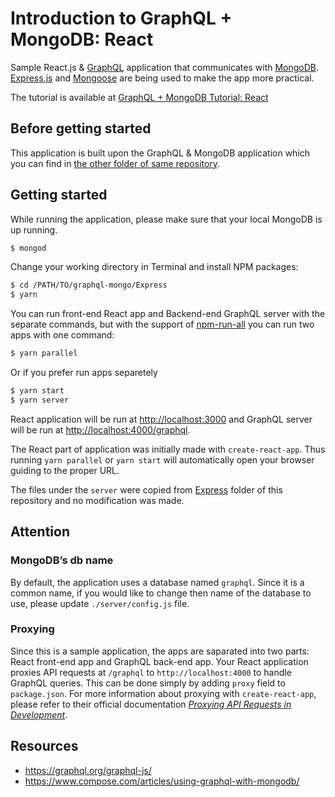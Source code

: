 # Introduction to GraphQL + MongoDB: React

Sample React.js & [GraphQL](http://graphql.org/) application that communicates with [MongoDB](https://www.mongodb.com/). [Express.js](https://expressjs.com/) and [Mongoose](mongoosejs.com/) are being used to make the app more practical.

The tutorial is available at [GraphQL + MongoDB Tutorial: React](https://www.mokuji.me/article/graphql-mongo-react)

## Before getting started
This application is built upon the GraphQL & MongoDB application which you can find in [the other folder of same repository](https://github.com/zacfukuda/graphql-mongo/tree/master/Express).

## Getting started
While running the application, please make sure that your local MongoDB is up running.

```bash
$ mongod
```

Change your working directory in Terminal and install NPM packages:

```bash
$ cd /PATH/TO/graphql-mongo/Express
$ yarn
```

You can run front-end React app and Backend-end GraphQL server with the separate commands, but with the support of [npm-run-all](https://www.npmjs.com/package/npm-run-all) you can run two apps with one command:

```bash
$ yarn parallel
```

Or if you prefer run apps separetely

```bash
$ yarn start
$ yarn server
```

React application will be run at [http://localhost:3000](http://localhost:3000) and GraphQL server will be run at [http://localhost:4000/graphql](http://localhost:4000/graphql).

The React part of application was initially made with `create-react-app`. Thus running `yarn parallel` or `yarn start` will automatically open your browser guiding to the proper URL.

The files under the `server` were copied from [Express](https://github.com/zacfukuda/graphql-mongo/tree/master/Express) folder of this repository and no modification was made.

## Attention

### MongoDB’s db name
By default, the application uses a database named `graphql`. Since it is a common name, if you would like to change then name of the database to use, please update `./server/config.js` file.

### Proxying
Since this is a sample application, the apps are saparated into two parts: React front-end app and GraphQL back-end app. Your React application proxies API requests at `/graphql` to `http://localhost:4000` to handle GraphQL queries. This can be done simply by adding `proxy` field to `package.json`. For more information about proxying with `create-react-app`, please refer to their official documentation *[Proxying API Requests in Development](https://github.com/facebook/create-react-app/blob/master/packages/react-scripts/template/README.md#proxying-api-requests-in-development)*.

## Resources
- https://graphql.org/graphql-js/
- https://www.compose.com/articles/using-graphql-with-mongodb/